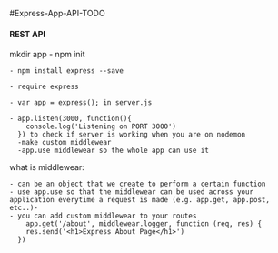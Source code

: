 #Express-App-API-TODO
#### REST API


mkdir app
    - npm init

    - npm install express --save

    - require express

    - var app = express(); in server.js

    - app.listen(3000, function(){
        console.log('Listening on PORT 3000')
      }) to check if server is working when you are on nodemon
      -make custom middlewear
      -app.use middlewear so the whole app can use it

what is middlewear:

    - can be an object that we create to perform a certain function
    - use app.use so that the middlewear can be used across your application everytime a request is made (e.g. app.get, app.post, etc..)-
    - you can add custom middlewear to your routes
        app.get('/about', middlewear.logger, function (req, res) {
        res.send('<h1>Express About Page</h1>')
      })
